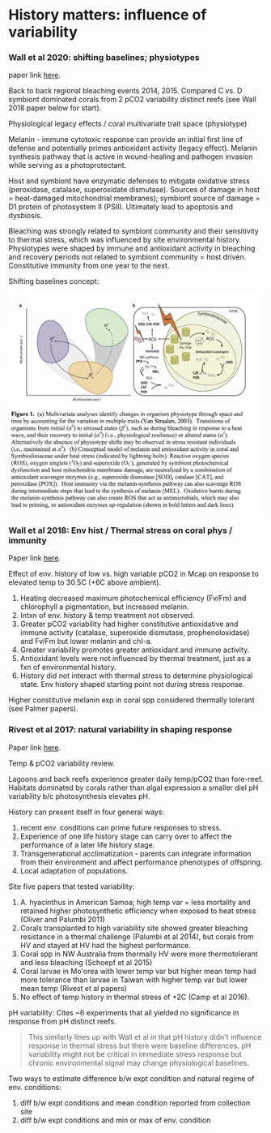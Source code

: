# History matters: influence of variability

### Wall et al 2020: shifting baselines; physiotypes

paper link [here](https://www.biorxiv.org/content/biorxiv/early/2020/08/11/2020.04.23.056457.full.pdf).

Back to back regional bleaching events 2014, 2015. Compared C vs. D symbiont dominated corals from 2 pCO2 variability distinct reefs (see Wall 2018 paper below for start).   

Physiological legacy effects / coral multivariate trait space (physiotype)

Melanin - immune cytotoxic response can provide an initial first line of defense and potentially primes antioxidant activity (legacy effect). Melanin synthesis pathway that is active in wound-healing and pathogen invasion while serving as a photoprotectant.

Host and symbiont have enzymatic defenses to mitigate oxidative stress (peroxidase, catalase, superoxidate dismutase). Sources of damage in host = heat-damaged mitochondrial membranes); symbiont source of damage = D1 protein of photosystem II (PSII). Ultimately lead to apoptosis and dysbiosis.

Bleaching was strongly related to symbiont community and their sensitivity to thermal stress, which was influenced by site environmental history. Physiotypes were shaped by immune and antioxidant activity in bleaching and recovery periods not related to symbiont community = host driven. Constitutive immunity from one year to the next.

Shifting baselines concept:

![fig1](https://github.com/emmastrand/EmmaStrand_Notebook/blob/master/Comprehensive-Exams/Thermal-History/Walletal2020.png?raw=true)

### Wall et al 2018: Env hist / Thermal stress on coral phys / immunity

Paper link [here](https://par.nsf.gov/servlets/purl/10056422).

Effect of env. history of low vs. high variable pCO2 in Mcap on response to elevated temp to 30.5C (+6C above ambient).

1. Heating decreased maximum photochemical efficiency (Fv/Fm) and chlorophyll a pigmentation, but increased melanin.  
2. Intxn of env. history & temp treatment not observed.  
3. Greater pCO2 variability had higher constitutive antioxidative and immune activity (catalase, superoxide dismutase, prophenoloxidase) and Fv/Fm but lower melanin and chl-a.  
4. Greater variability promotes greater antioxidant and immune activity.  
5. Antioxidant levels were not influenced by thermal treatment, just as a fxn of environmental history.  
6. History did not interact with thermal stress to determine physiological state. Env history shaped starting point not during stress response.

Higher constitutive melanin exp in coral spp considered thermally tolerant (see Palmer papers).

### Rivest et al 2017: natural variability in shaping response

Paper link [here](https://link.springer.com/content/pdf/10.1007/s40641-017-0082-x.pdf).

Temp & pCO2 variability review.

Lagoons and back reefs experience greater daily temp/pCO2 than fore-reef. Habitats dominated by corals rather than algal expression a smaller diel pH variability b/c photosynthesis elevates pH.

History can present itself in four general ways:  
1. recent env. conditions can prime future responses to stress.  
2. Experience of one life history stage can carry over to affect the performance of a later life history stage.  
3. Transgenerational acclimatization - parents can integrate information from their environment and affect performance phenotypes of offspring.  
4. Local adaptation of populations.

Site five papers that tested variability:  
1. A. hyacinthus in American Samoa; high temp var = less mortality  and retained higher photosynthetic efficiency when exposed to heat stress (Oliver and Palumbi 2011)  
2. Corals transplanted to high variability site showed greater bleaching resistance in a thermal challenge (Palumbi et al 2014), but corals from HV and stayed at HV had the highest performance.   
3. Coral spp in NW Australia from thermally HV were more thermotolerant and less bleaching (Schoepf et al 2015)  
4. Coral larvae in Mo'orea with lower temp var but higher mean temp had more tolerance than larvae in Taiwan with higher temp var but lower mean temp (Rivest et al papers)  
5. No effect of temp history in thermal stress of +2C (Camp et al 2016).  

pH variability:
Cites ~6 experiments that all yielded no significance in response from pH distinct reefs.  
> This similarly lines up with Wall et al in that pH history didn't influence response in thermal stress but there were baseline differences. pH variability might not be critical in immediate stress response but chronic environmental signal may change physiological baselines.

Two ways to estimate difference b/w expt condition and natural regime of env. conditions:  
1. diff b/w expt conditions and mean condition reported from collection site  
2. diff b/w expt conditions and min or max of env. condition
